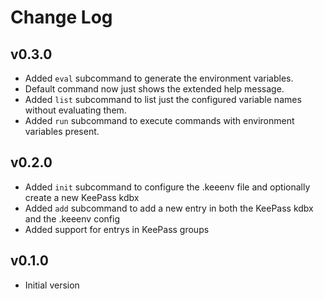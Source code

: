 # Change Log

## v0.3.0

- Added `eval` subcommand to generate the environment variables.
- Default command now just shows the extended help message.
- Added `list` subcommand to list just the configured variable names without evaluating them.
- Added `run` subcommand to execute commands with environment variables present.

## v0.2.0

- Added `init` subcommand to configure the .keeenv file and optionally create a new KeePass kdbx
- Added `add` subcommand to add a new entry in both the KeePass kdbx and the .keeenv config
- Added support for entrys in KeePass groups

## v0.1.0

- Initial version
